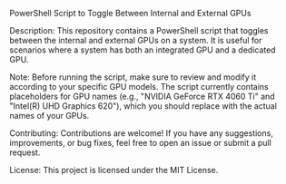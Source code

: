 PowerShell Script to Toggle Between Internal and External GPUs

Description:
This repository contains a PowerShell script that toggles between the internal and external GPUs on a system. It is useful for scenarios where a system has both an integrated GPU and a dedicated GPU.

Note:
Before running the script, make sure to review and modify it according to your specific GPU models.
The script currently contains placeholders for GPU names (e.g., "NVIDIA GeForce RTX 4060 Ti" and "Intel(R) UHD Graphics 620"), which you should replace with the actual names of your GPUs.

Contributing:
Contributions are welcome! If you have any suggestions, improvements, or bug fixes, feel free to open an issue or submit a pull request.

License:
This project is licensed under the MIT License.
